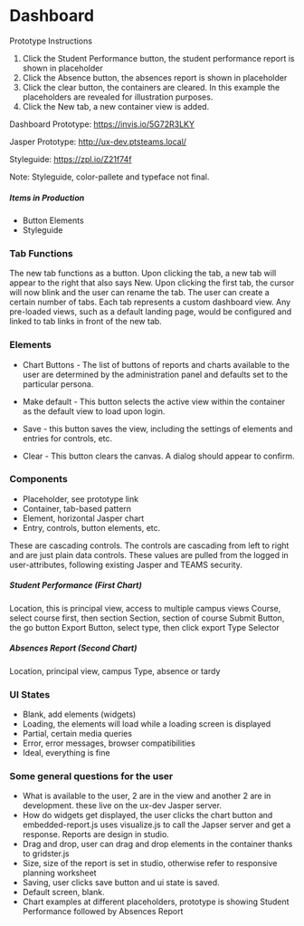 # Dashboard

Prototype Instructions

1. Click the Student Performance button, the student performance report is shown in placeholder
2. Click the Absence button, the absences report is shown in placeholder
3. Click the clear button, the containers are cleared. In this example the placeholders are revealed for illustration purposes.
4. Click the New tab, a new container view is added.

Dashboard Prototype: https://invis.io/5G72R3LKY

Jasper Prototype: http://ux-dev.ptsteams.local/

Styleguide: https://zpl.io/Z21f74f

Note: Styleguide, color-pallete and typeface not final.

##### Items in Production

- Button Elements
- Styleguide

### Tab Functions
The new tab functions as a button. Upon clicking the tab, a new tab will appear to the right that also says New. Upon clicking the first tab, the cursor will now blink and the user can rename the tab. The user can create a certain number of tabs. Each tab represents a custom dashboard view. Any pre-loaded views, such as a default landing page, would be configured and linked to tab links in front of the new tab.

### Elements

- Chart Buttons - The list of buttons of reports and charts available to the user are determined by the administration panel and defaults set to the particular persona.

- Make default - This button selects the active view within the container as the default view to load upon login.

- Save - this button saves the view, including the settings of elements and entries for controls, etc.

- Clear - This button clears the canvas. A dialog should appear to confirm.

### Components

- Placeholder, see prototype link
- Container, tab-based pattern
- Element, horizontal Jasper chart
- Entry, controls, button elements, etc.

These are cascading controls. The controls are cascading from left to right and are just plain data controls. These values are pulled from the logged in user-attributes, following existing Jasper and TEAMS security.

##### Student Performance (First Chart)
Location, this is principal view, access to multiple campus views
Course, select course first, then section
Section, section of course
Submit Button, the go button
Export Button, select type, then click export
Type Selector

##### Absences Report (Second Chart)
Location, principal view, campus
Type, absence or tardy


### UI States

- Blank, add elements (widgets)
- Loading, the elements will load while a loading screen is displayed
- Partial, certain media queries
- Error, error messages, browser compatibilities
- Ideal, everything is fine

### Some general questions for the user
- What is available to the user, 2 are in the view and another 2 are in development. these live on the ux-dev Jasper server.
- How do widgets get displayed, the user clicks the chart button and embedded-report.js uses visualize.js to call the Japser server and get a response. Reports are design in studio.
- Drag and drop, user can drag and drop elements in the container thanks to gridster.js
- Size, size of the report is set in studio, otherwise refer to responsive planning worksheet
- Saving, user clicks save button and ui state is saved.
- Default screen, blank.
- Chart examples at different placeholders, prototype is showing Student Performance followed by Absences Report
